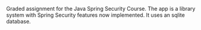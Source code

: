 Graded assignment for the Java Spring Security Course. The app is a library system with Spring Security features now implemented. It uses an sqlite database.
